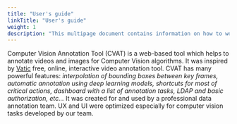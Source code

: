 ```yaml
---
title: "User's guide"
linkTitle: "User's guide"
weight: 1
description: "This multipage document contains information on how to work with the CVAT user interface"
---
```

Computer Vision Annotation Tool (CVAT) is a web-based tool which helps to
annotate videos and images for Computer Vision algorithms. It was inspired
by [Vatic](http://carlvondrick.com/vatic/) free, online, interactive video
annotation tool. CVAT has many powerful features: _interpolation of bounding
boxes between key frames, automatic annotation using deep learning models,
shortcuts for most of critical actions, dashboard with a list of annotation
tasks, LDAP and basic authorization, etc..._ It was created for and used by
a professional data annotation team. UX and UI were optimized especially for
computer vision tasks developed by our team.
